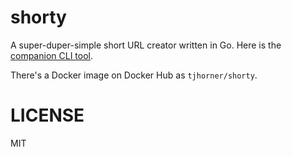 # shorty

A super-duper-simple short URL creator written in Go. Here is the [companion CLI tool](https://github.com/tjhorner/shorty-cli).

There's a Docker image on Docker Hub as `tjhorner/shorty`.

# LICENSE

MIT